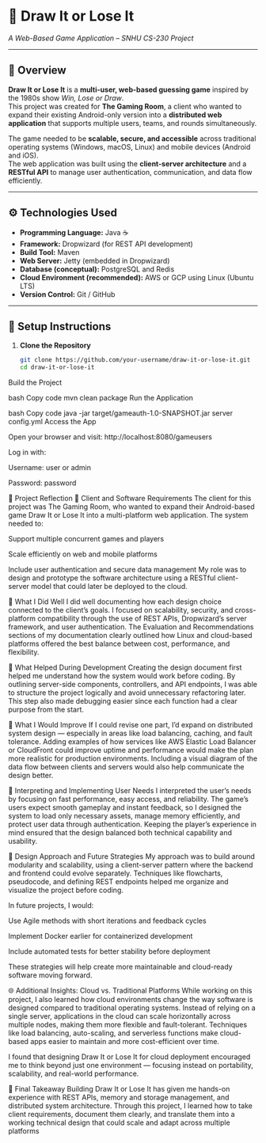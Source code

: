 # 🎨 Draw It or Lose It  
*A Web-Based Game Application – SNHU CS-230 Project*  

---

## 🧩 Overview  
**Draw It or Lose It** is a **multi-user, web-based guessing game** inspired by the 1980s show *Win, Lose or Draw*.  
This project was created for **The Gaming Room**, a client who wanted to expand their existing Android-only version into a **distributed web application** that supports multiple users, teams, and rounds simultaneously.  

The game needed to be **scalable, secure, and accessible** across traditional operating systems (Windows, macOS, Linux) and mobile devices (Android and iOS).  
The web application was built using the **client-server architecture** and a **RESTful API** to manage user authentication, communication, and data flow efficiently.  

---

## ⚙️ Technologies Used  
- **Programming Language:** Java ☕  
- **Framework:** Dropwizard (for REST API development)  
- **Build Tool:** Maven  
- **Web Server:** Jetty (embedded in Dropwizard)  
- **Database (conceptual):** PostgreSQL and Redis  
- **Cloud Environment (recommended):** AWS or GCP using Linux (Ubuntu LTS)  
- **Version Control:** Git / GitHub  

---

## 🚀 Setup Instructions  

1. **Clone the Repository**
   ```bash
   git clone https://github.com/your-username/draw-it-or-lose-it.git
   cd draw-it-or-lose-it
Build the Project

bash
Copy code
mvn clean package
Run the Application

bash
Copy code
java -jar target/gameauth-1.0-SNAPSHOT.jar server config.yml
Access the App

Open your browser and visit: http://localhost:8080/gameusers

Log in with:

Username: user or admin

Password: password

🧠 Project Reflection
🏢 Client and Software Requirements
The client for this project was The Gaming Room, who wanted to expand their Android-based game Draw It or Lose It into a multi-platform web application.
The system needed to:

Support multiple concurrent games and players

Scale efficiently on web and mobile platforms

Include user authentication and secure data management
My role was to design and prototype the software architecture using a RESTful client-server model that could later be deployed to the cloud.

💪 What I Did Well
I did well documenting how each design choice connected to the client’s goals.
I focused on scalability, security, and cross-platform compatibility through the use of REST APIs, Dropwizard’s server framework, and user authentication.
The Evaluation and Recommendations sections of my documentation clearly outlined how Linux and cloud-based platforms offered the best balance between cost, performance, and flexibility.

🧾 What Helped During Development
Creating the design document first helped me understand how the system would work before coding.
By outlining server-side components, controllers, and API endpoints, I was able to structure the project logically and avoid unnecessary refactoring later.
This step also made debugging easier since each function had a clear purpose from the start.

🔁 What I Would Improve
If I could revise one part, I’d expand on distributed system design — especially in areas like load balancing, caching, and fault tolerance.
Adding examples of how services like AWS Elastic Load Balancer or CloudFront could improve uptime and performance would make the plan more realistic for production environments.
Including a visual diagram of the data flow between clients and servers would also help communicate the design better.

👥 Interpreting and Implementing User Needs
I interpreted the user’s needs by focusing on fast performance, easy access, and reliability.
The game’s users expect smooth gameplay and instant feedback, so I designed the system to load only necessary assets, manage memory efficiently, and protect user data through authentication.
Keeping the player’s experience in mind ensured that the design balanced both technical capability and usability.

🧩 Design Approach and Future Strategies
My approach was to build around modularity and scalability, using a client-server pattern where the backend and frontend could evolve separately.
Techniques like flowcharts, pseudocode, and defining REST endpoints helped me organize and visualize the project before coding.

In future projects, I would:

Use Agile methods with short iterations and feedback cycles

Implement Docker earlier for containerized development

Include automated tests for better stability before deployment

These strategies will help create more maintainable and cloud-ready software moving forward.

🌐 Additional Insights: Cloud vs. Traditional Platforms
While working on this project, I also learned how cloud environments change the way software is designed compared to traditional operating systems.
Instead of relying on a single server, applications in the cloud can scale horizontally across multiple nodes, making them more flexible and fault-tolerant.
Techniques like load balancing, auto-scaling, and serverless functions make cloud-based apps easier to maintain and more cost-efficient over time.

I found that designing Draw It or Lose It for cloud deployment encouraged me to think beyond just one environment — focusing instead on portability, scalability, and real-world performance.

🏁 Final Takeaway
Building Draw It or Lose It has given me hands-on experience with REST APIs, memory and storage management, and distributed system architecture.
Through this project, I learned how to take client requirements, document them clearly, and translate them into a working technical design that could scale and adapt across multiple platforms
